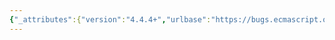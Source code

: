 ```yaml
---
{"_attributes":{"version":"4.4.4+","urlbase":"https://bugs.ecmascript.org/","maintainer":"dherman@mozilla.com"},"bug":{"bug_id":3838,"creation_ts":"2015-02-11 17:05:00 -0800","short_desc":"chapter 26: misc editorial","delta_ts":"2015-02-12 12:17:41 -0800","product":"Draft for 6th Edition","component":"editorial issue","version":"Rev 32: February 2, 2015 Draft","rep_platform":"All","op_sys":"All","bug_status":"RESOLVED","resolution":"FIXED","priority":"Normal","bug_severity":"normal","everconfirmed":true,"reporter":{"uid":"jmdyck","name":"Michael Dyck"},"assigned_to":{"uid":"allen","name":"Allen Wirfs-Brock"},"long_desc":[{"commentid":12330,"comment_count":0,"who":{"uid":"jmdyck","name":"Michael Dyck"},"bug_when":"2015-02-11 17:05:24 -0800","thetext":"----------------------------------------\nIn 26.3.2 \"[ @@iterator ] ( )\":\n\n{1}\n26.3.2 / step 1:\nLet /N/ the *this* value.\n\n    After \"N\", insert \"be\"\n\nXXXXXXXXXXXXXXXXXXXXXXXXXXXXXXXXXXXXXXXXXXXXXXXXXXXXXXXXXXXXXXXXXXXXXXXXXXXXXXXX"},{"commentid":12334,"comment_count":1,"who":{"uid":"allen","name":"Allen Wirfs-Brock"},"bug_when":"2015-02-11 17:09:07 -0800","thetext":"fixed in rev33 editor's draft"},{"commentid":12452,"comment_count":2,"who":{"uid":"allen","name":"Allen Wirfs-Brock"},"bug_when":"2015-02-12 12:17:41 -0800","thetext":"fixed in rev33"}]}}
---
```

